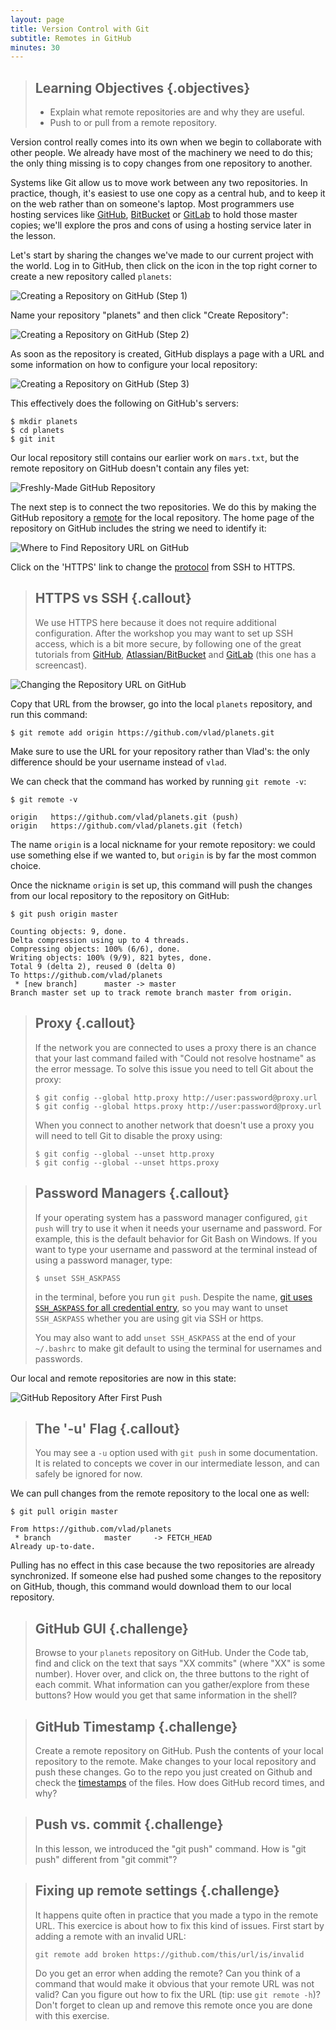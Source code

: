 ```yaml
---
layout: page
title: Version Control with Git
subtitle: Remotes in GitHub
minutes: 30
---
```

> ## Learning Objectives {.objectives}
>
> *   Explain what remote repositories are and why they are useful.
> *   Push to or pull from a remote repository.

Version control really comes into its own
when we begin to collaborate with other people.
We already have most of the machinery we need to do this;
the only thing missing is to copy changes from one repository to another.

Systems like Git allow us to move work between any two repositories.
In practice,
though,
it's easiest to use one copy as a central hub,
and to keep it on the web rather than on someone's laptop.
Most programmers use hosting services like
[GitHub](http://github.com),
[BitBucket](http://bitbucket.org) or
[GitLab](http://gitlab.com/)
to hold those master copies;
we'll explore the pros and cons of using a hosting service later in the lesson.

Let's start by sharing the changes we've made to our current project with the world.
Log in to GitHub,
then click on the icon in the top right corner to create a new repository called `planets`:

![Creating a Repository on GitHub (Step 1)](fig/github-create-repo-01.png)

Name your repository "planets" and then click "Create Repository":

![Creating a Repository on GitHub (Step 2)](fig/github-create-repo-02.png)

As soon as the repository is created,
GitHub displays a page with a URL and some information on how to configure your local repository:

![Creating a Repository on GitHub (Step 3)](fig/github-create-repo-03.png)

This effectively does the following on GitHub's servers:

~~~ {.bash}
$ mkdir planets
$ cd planets
$ git init
~~~

Our local repository still contains our earlier work on `mars.txt`,
but the remote repository on GitHub doesn't contain any files yet:

![Freshly-Made GitHub Repository](fig/git-freshly-made-github-repo.svg)

The next step is to connect the two repositories.
We do this by making the GitHub repository a [remote](reference.html#remote)
for the local repository.
The home page of the repository on GitHub includes
the string we need to identify it:

![Where to Find Repository URL on GitHub](fig/github-find-repo-string.png)

Click on the 'HTTPS' link to change the [protocol](reference.html#protocol) from SSH to HTTPS.

> ## HTTPS vs SSH {.callout}
>
> We use HTTPS here because it does not require additional configuration.
> After the workshop you may want to set up SSH access, which is a bit more
> secure, by following one of the great tutorials from
> [GitHub](https://help.github.com/articles/generating-ssh-keys),
> [Atlassian/BitBucket](https://confluence.atlassian.com/display/BITBUCKET/Set+up+SSH+for+Git)
> and [GitLab](https://about.gitlab.com/2014/03/04/add-ssh-key-screencast/)
> (this one has a screencast).

![Changing the Repository URL on GitHub](fig/github-change-repo-string.png)

Copy that URL from the browser,
go into the local `planets` repository,
and run this command:

~~~ {.bash}
$ git remote add origin https://github.com/vlad/planets.git
~~~

Make sure to use the URL for your repository rather than Vlad's:
the only difference should be your username instead of `vlad`.

We can check that the command has worked by running `git remote -v`:

~~~ {.bash}
$ git remote -v
~~~
~~~ {.output}
origin   https://github.com/vlad/planets.git (push)
origin   https://github.com/vlad/planets.git (fetch)
~~~

The name `origin` is a local nickname for your remote repository:
we could use something else if we wanted to,
but `origin` is by far the most common choice.

Once the nickname `origin` is set up,
this command will push the changes from our local repository
to the repository on GitHub:

~~~ {.bash}
$ git push origin master
~~~
~~~ {.output}
Counting objects: 9, done.
Delta compression using up to 4 threads.
Compressing objects: 100% (6/6), done.
Writing objects: 100% (9/9), 821 bytes, done.
Total 9 (delta 2), reused 0 (delta 0)
To https://github.com/vlad/planets
 * [new branch]      master -> master
Branch master set up to track remote branch master from origin.
~~~

> ## Proxy {.callout}
>
> If the network you are connected to uses a proxy there is an chance that your last
> command failed with "Could not resolve hostname" as the error message. To
> solve this issue you need to tell Git about the proxy:
>
> ~~~ {.bash}
> $ git config --global http.proxy http://user:password@proxy.url
> $ git config --global https.proxy http://user:password@proxy.url
> ~~~
>
> When you connect to another network that doesn't use a proxy you will need to
> tell Git to disable the proxy using:
>
> ~~~ {.bash}
> $ git config --global --unset http.proxy
> $ git config --global --unset https.proxy
> ~~~

> ## Password Managers {.callout}
>
> If your operating system has a password manager configured, `git push` will
> try to use it when it needs your username and password.  For example, this
> is the default behavior for Git Bash on Windows. If you want to type your
> username and password at the terminal instead of using a password manager,
> type:
>
> ~~~ {.bash}
> $ unset SSH_ASKPASS
> ~~~
>
> in the terminal, before you run `git push`.  Despite the name, [git uses
> `SSH_ASKPASS` for all credential
> entry](http://git-scm.com/docs/gitcredentials#_requesting_credentials), so
> you may want to unset `SSH_ASKPASS` whether you are using git via SSH or
> https.
>
> You may also want to add `unset SSH_ASKPASS` at the end of your `~/.bashrc`
> to make git default to using the terminal for usernames and passwords.

Our local and remote repositories are now in this state:

![GitHub Repository After First Push](fig/github-repo-after-first-push.svg)

> ## The '-u' Flag {.callout}
>
> You may see a `-u` option used with `git push` in some documentation.
> It is related to concepts we cover in our intermediate lesson,
> and can safely be ignored for now.

We can pull changes from the remote repository to the local one as well:

~~~ {.bash}
$ git pull origin master
~~~
~~~ {.output}
From https://github.com/vlad/planets
 * branch            master     -> FETCH_HEAD
Already up-to-date.
~~~

Pulling has no effect in this case
because the two repositories are already synchronized.
If someone else had pushed some changes to the repository on GitHub,
though,
this command would download them to our local repository.

> ## GitHub GUI {.challenge}
> 
> Browse to your `planets` repository on GitHub.
> Under the Code tab, find and click on the text that says "XX commits" (where "XX" is some number). 
> Hover over, and click on, the three buttons to the right of each commit.
> What information can you gather/explore from these buttons?
> How would you get that same information in the shell?

> ## GitHub Timestamp {.challenge}
>
> Create a remote repository on GitHub.
> Push the contents of your local repository to the remote.
> Make changes to your local repository and push these changes.
> Go to the repo you just created on Github and check the [timestamps](reference.html#timestamp) of the files.
> How does GitHub record times, and why?

> ## Push vs. commit {.challenge}
>
> In this lesson, we introduced the "git push" command.
> How is "git push" different from "git commit"?

> ## Fixing up remote settings {.challenge}
>
> It happens quite often in practice that you made a typo in the
> remote URL. This exercice is about how to fix this kind of issues.
> First start by adding a remote with an invalid URL:
>
> ~~~ {.bash}
> git remote add broken https://github.com/this/url/is/invalid
> ~~~
>
> Do you get an error when adding the remote? Can you think of a
> command that would make it obvious that your remote URL was not
> valid? Can you figure out how to fix the URL (tip: use `git remote
> -h`)? Don't forget to clean up and remove this remote once you are
> done with this exercise.
